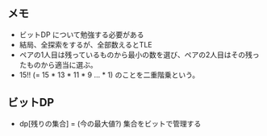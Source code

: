 ## メモ
- ビットDP について勉強する必要がある
- 結局、全探索をするが、全部数えるとTLE
- ペアの1人目は残っているものから最小の数を選び、ペアの2人目はその残ったものから適当に選ぶ。
- 15!! (= 15 * 13 * 11 * 9 ... * 1) のことを二重階乗という。

## ビットDP
- dp[残りの集合] = (今の最大値?)   集合をビットで管理する
